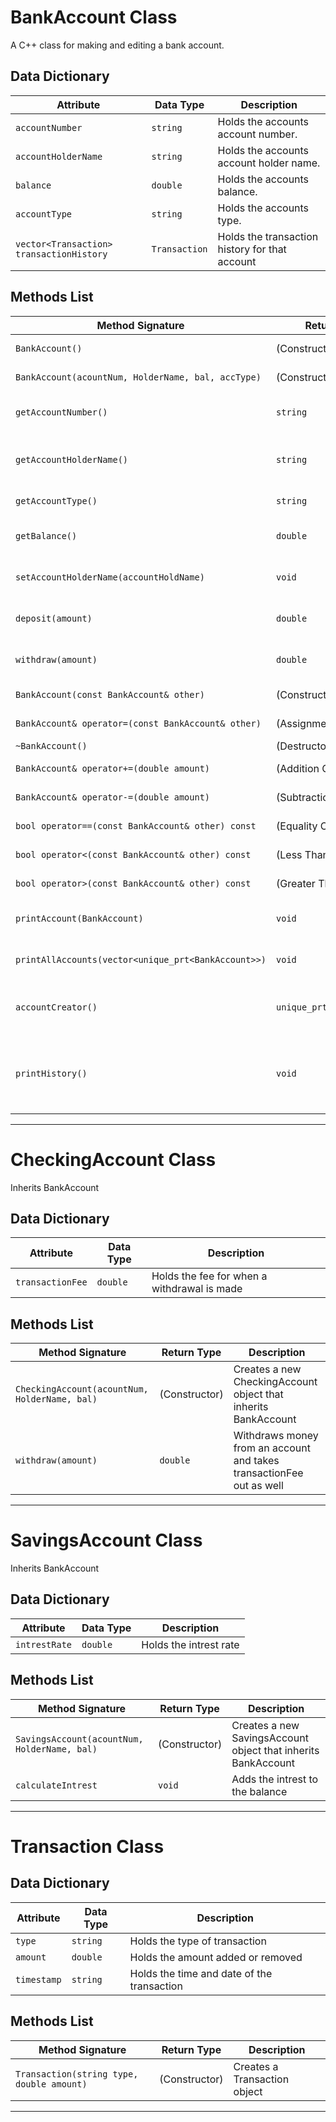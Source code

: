 # BankAccount Class

A C++ class for making and editing a bank account.

## Data Dictionary
| Attribute                                | Data Type     | Description                                    |
|------------------------------------------|---------------|------------------------------------------------|
| `accountNumber`                          | `string`      | Holds the accounts account number.             |
| `accountHolderName`                      | `string`      | Holds the accounts account holder name.        |
| `balance`                                | `double`      | Holds the accounts balance.                    |
| `accountType`                            | `string`      | Holds the accounts type.                       |
| `vector<Transaction> transactionHistory` | `Transaction` | Holds the transaction history for that account |


## Methods List

| Method Signature                                    | Return Type               | Description                                                            |
|-----------------------------------------------------|---------------------------|------------------------------------------------------------------------|
| `BankAccount()`                                     | (Constructor)             | Default constructor.                                                   |
| `BankAccount(acountNum, HolderName, bal, accType)`  | (Constructor)             | Parameterized constructor.                                             |
| `getAccountNumber()`                                | `string`                  | Gets the accounts number.                                              |
| `getAccountHolderName()`                            | `string`                  | Gets the accounts account holder name.                                 |
| `getAccountType()`                                  | `string`                  | Gets the account type.                                                 |
| `getBalance()`                                      | `double`                  | Gets the account balance.                                              |
| `setAccountHolderName(accountHoldName)`             | `void`                    | Sets the account holder name.                                          |
| `deposit(amount)`                                   | `double`                  | Deposits money into an account.                                        |
| `withdraw(amount)`                                  | `double`                  | Withdraws money from a account.                                        |
| `BankAccount(const BankAccount& other)`             | (Constructor)             | Copy constructor.                                                      |
| `BankAccount& operator=(const BankAccount& other)`  | (Assignment Operator)     | Assignment operator.                                                   |
| `~BankAccount()`                                    | (Destructor)              | Destructor.                                                            |
| `BankAccount& operator+=(double amount)`            | (Addition Operator)       | Addition operator.                                                     |
| `BankAccount& operator-=(double amount)`            | (Subtraction Operator)    | Subtraction operator.                                                  |
| `bool operator==(const BankAccount& other) const`   | (Equality Operator)       | Equality operator.                                                     |
| `bool operator<(const BankAccount& other) const`    | (Less Than Operator)      | Less than operator.                                                    |
| `bool operator>(const BankAccount& other) const`    | (Greater Than Operator)   | Greater than operator.                                                 |
| `printAccount(BankAccount)`                         | `void`                    | Prints out data about a bank account                                   |
| `printAllAccounts(vector<unique_prt<BankAccount>>)` | `void`                    | Prints out data about every account                                    |
| `accountCreator()`                                  | `unique_prt<BankAccount>` | Creates a new Checking or Savings account.                             |
| `printHistory()`                                    | `void`                    | Prints out all of the transactions that have been made on that account |

---
# CheckingAccount Class
Inherits BankAccount
## Data Dictionary
| Attribute        | Data Type | Description                                 |
|------------------|-----------|---------------------------------------------|
| `transactionFee` | `double`  | Holds the fee for when a withdrawal is made |

## Methods List

| Method Signature                              | Return Type   | Description                                                          |
|-----------------------------------------------|---------------|----------------------------------------------------------------------|
| `CheckingAccount(acountNum, HolderName, bal)` | (Constructor) | Creates a new CheckingAccount object that inherits BankAccount       |
| `withdraw(amount)`                            | `double`      | Withdraws money from an account and takes transactionFee out as well |

---
# SavingsAccount Class
Inherits BankAccount

## Data Dictionary
| Attribute     | Data Type | Description            |
|---------------|-----------|------------------------|
| `intrestRate` | `double`  | Holds the intrest rate |

## Methods List

| Method Signature                             | Return Type   | Description                                                   |
|----------------------------------------------|---------------|---------------------------------------------------------------|
| `SavingsAccount(acountNum, HolderName, bal)` | (Constructor) | Creates a new SavingsAccount object that inherits BankAccount |
| `calculateIntrest`                           | `void`        | Adds the intrest to the balance                               |

---

# Transaction Class

## Data Dictionary
| Attribute   | Data Type | Description                                |
|-------------|-----------|--------------------------------------------|
| `type`      | `string`  | Holds the type of transaction              |
| `amount`    | `double`  | Holds the amount added or removed          |
| `timestamp` | `string`  | Holds the time and date of the transaction |

## Methods List

| Method Signature                          | Return Type   | Description                  |
|-------------------------------------------|---------------|------------------------------|
| `Transaction(string type, double amount)` | (Constructor) | Creates a Transaction object |

---